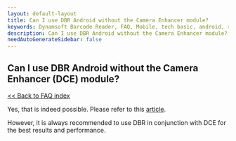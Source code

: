 ```yaml
---
layout: default-layout
title: Can I use DBR Android without the Camera Enhancer module?
keywords: Dynamsoft Barcode Reader, FAQ, Mobile, tech basic, android, requirements
description: Can I use DBR Android without the Camera Enhancer module?
needAutoGenerateSidebar: false
---
```


## Can I use DBR Android without the Camera Enhancer (DCE) module?

[<< Back to FAQ index](index.md)

Yes, that is indeed possible. Please refer to this [article](../samples/no-camera-enhancer.md). 

However, it is always recommended to use DBR in conjunction with DCE for the best results and performance.